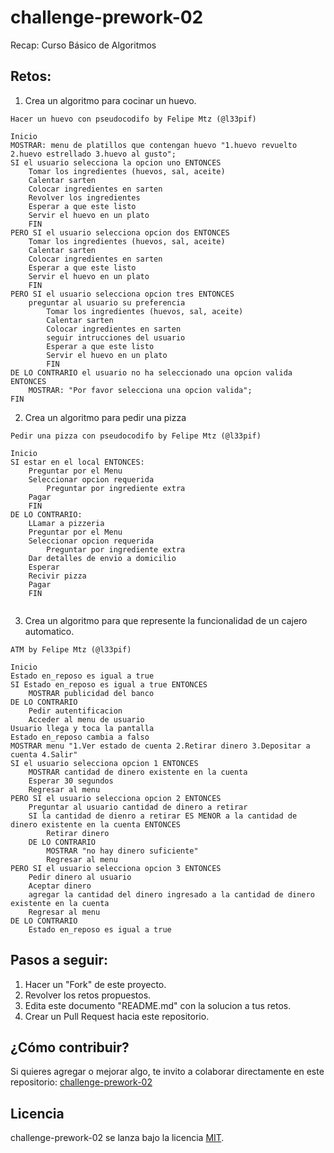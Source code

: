 # challenge-prework-02
Recap: Curso Básico de Algoritmos

## Retos:

1. Crea un algoritmo para cocinar un huevo.

```
Hacer un huevo con pseudocodifo by Felipe Mtz (@l33pif)

Inicio
MOSTRAR: menu de platillos que contengan huevo "1.huevo revuelto 2.huevo estrellado 3.huevo al gusto";
SI el usuario selecciona la opcion uno ENTONCES
    Tomar los ingredientes (huevos, sal, aceite)
    Calentar sarten
    Colocar ingredientes en sarten
    Revolver los ingredientes
    Esperar a que este listo
    Servir el huevo en un plato 
    FIN
PERO SI el usuario selecciona opcion dos ENTONCES
    Tomar los ingredientes (huevos, sal, aceite)
    Calentar sarten
    Colocar ingredientes en sarten
    Esperar a que este listo
    Servir el huevo en un plato 
    FIN
PERO SI el usuario selecciona opcion tres ENTONCES
    preguntar al usuario su preferencia
        Tomar los ingredientes (huevos, sal, aceite)
        Calentar sarten
        Colocar ingredientes en sarten
        seguir intrucciones del usuario
        Esperar a que este listo
        Servir el huevo en un plato 
        FIN
DE LO CONTRARIO el usuario no ha seleccionado una opcion valida ENTONCES
    MOSTRAR: "Por favor selecciona una opcion valida";
FIN
```

2. Crea un algoritmo para pedir una pizza

```
Pedir una pizza con pseudocodifo by Felipe Mtz (@l33pif)

Inicio
SI estar en el local ENTONCES:
    Preguntar por el Menu
    Seleccionar opcion requerida
        Preguntar por ingrediente extra
    Pagar
    FIN
DE LO CONTRARIO:
    LLamar a pizzeria
    Preguntar por el Menu
    Seleccionar opcion requerida
        Preguntar por ingrediente extra
    Dar detalles de envio a domicilio
    Esperar
    Recivir pizza
    Pagar
    FIN


```

3. Crea un algoritmo para que represente la funcionalidad de un cajero automatico.

```
ATM by Felipe Mtz (@l33pif)

Inicio
Estado en_reposo es igual a true
SI Estado en_reposo es igual a true ENTONCES
    MOSTRAR publicidad del banco
DE LO CONTRARIO
    Pedir autentificacion
    Acceder al menu de usuario
Usuario llega y toca la pantalla 
Estado en_reposo cambia a falso
MOSTRAR menu "1.Ver estado de cuenta 2.Retirar dinero 3.Depositar a cuenta 4.Salir"
SI el usuario selecciona opcion 1 ENTONCES
    MOSTRAR cantidad de dinero existente en la cuenta
    Esperar 30 segundos
    Regresar al menu 
PERO SI el usuario selecciona opcion 2 ENTONCES
    Preguntar al usuario cantidad de dinero a retirar
    SI la cantidad de dienro a retirar ES MENOR a la cantidad de dinero existente en la cuenta ENTONCES
        Retirar dinero
    DE LO CONTRARIO
        MOSTRAR "no hay dinero suficiente"
        Regresar al menu
PERO SI el usuario selecciona opcion 3 ENTONCES
    Pedir dinero al usuario
    Aceptar dinero
    agregar la cantidad del dinero ingresado a la cantidad de dinero existente en la cuenta
    Regresar al menu
DE LO CONTRARIO
    Estado en_reposo es igual a true
```

## Pasos a seguir:

1. Hacer un "Fork" de este proyecto.
2. Revolver los retos propuestos.
3. Edita este documento "README.md" con la solucion a tus retos.
4. Crear un Pull Request hacia este repositorio.

## ¿Cómo contribuir?

Si quieres agregar o mejorar algo, te invito a colaborar directamente en este repositorio: [challenge-prework-02](https://github.com/platzimaster/challenge-prework-01/)

## Licencia

challenge-prework-02 se lanza bajo la licencia [MIT](https://opensource.org/licenses/MIT).
